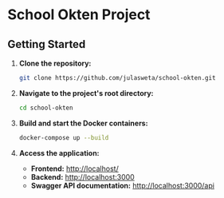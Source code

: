 # School Okten Project

## Getting Started

1. **Clone the repository:**

   ```bash
   git clone https://github.com/julasweta/school-okten.git
   ```

2. **Navigate to the project's root directory:**

   ```bash
   cd school-okten
   ```

3. **Build and start the Docker containers:**

   ```bash
   docker-compose up --build
   ```

4. **Access the application:**
   - **Frontend:** [http://localhost/](http://localhost/)
   - **Backend:** [http://localhost:3000](http://localhost:3000)
   - **Swagger API documentation:** [http://localhost:3000/api](http://localhost:3000/api)
